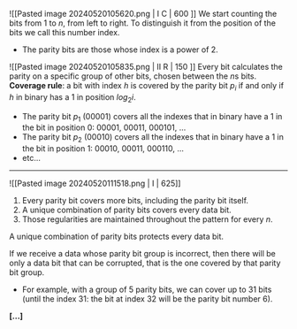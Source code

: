 ![[Pasted image 20240520105620.png | I C | 600 ]]
We start counting the bits from $1$ to $n$, from left to right. To distinguish it from the position of the bits we call this number index.
- The parity bits are those whose index is a power of 2.

![[Pasted image 20240520105835.png | II R | 150 ]]
Every bit calculates the parity on a specific group of other bits, chosen between the $n$s bits.
**Coverage rule**: a bit with index $h$ is covered by the parity bit $p_{i}$ if and only if $h$ in binary has a $1$ in position $log_{2}i$. 
- The parity bit $p_{1}$ (00001) covers all the indexes that in binary have a $1$ in the bit in position $0$: 00001, 00011, 000101, ...
- The parity bit $p_{2}$ (00010) covers all the indexes that in binary have a $1$ in the bit in position $1$: 00010, 00011, 000110, ...
- etc...

*** 
![[Pasted image 20240520111518.png | I | 625]]

1) Every parity bit covers more bits, including the parity bit itself.
2) A unique combination of parity bits covers every data bit.
3) Those regularities are maintained throughout the pattern for every $n$.

A unique combination of parity bits protects every data bit.

If we receive a data whose parity bit group is incorrect, then there will be only a data bit that can be corrupted, that is the one covered by that parity bit group.
- For example, with a group of 5 parity bits, we can cover up to 31 bits (until the index 31: the bit at index 32 will be the parity bit number 6).

**[...]**

